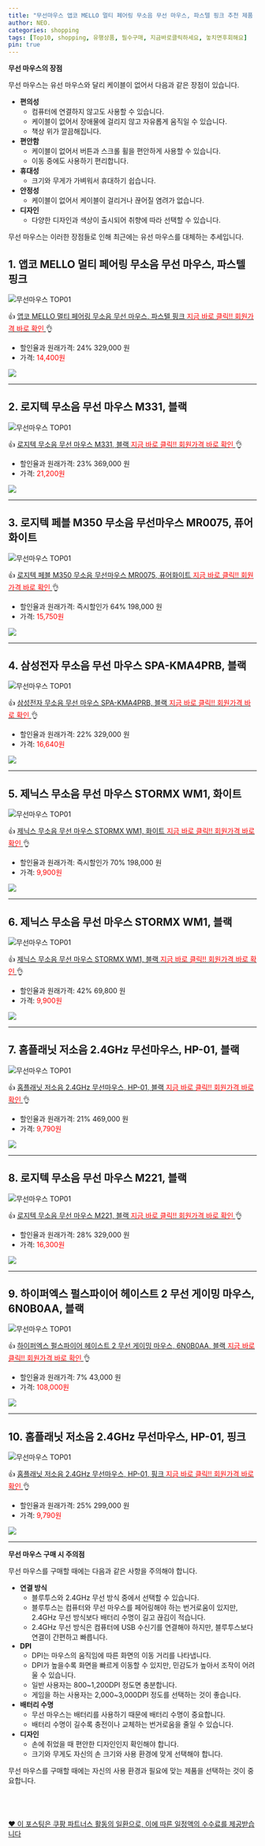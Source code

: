```yaml
---
title: "무선마우스 앱코 MELLO 멀티 페어링 무소음 무선 마우스, 파스텔 핑크 추천 제품 비교 최저 가격 비교 장점 구매가이드"
author: NEO.
categories: shopping
tags: [Top10, shopping, 유행상품, 필수구매, 지금바로클릭하세요, 놓치면후회해요]
pin: true
---
```

**무선 마우스의 장점**

무선 마우스는 유선 마우스와 달리 케이블이 없어서 다음과 같은 장점이 있습니다.

* **편의성**
    * 컴퓨터에 연결하지 않고도 사용할 수 있습니다.
    * 케이블이 없어서 장애물에 걸리지 않고 자유롭게 움직일 수 있습니다.
    * 책상 위가 깔끔해집니다.
* **편안함**
    * 케이블이 없어서 버튼과 스크롤 휠을 편안하게 사용할 수 있습니다.
    * 이동 중에도 사용하기 편리합니다.
* **휴대성**
    * 크기와 무게가 가벼워서 휴대하기 쉽습니다.
* **안정성**
    * 케이블이 없어서 케이블이 걸리거나 끊어질 염려가 없습니다.
* **디자인**
    * 다양한 디자인과 색상이 출시되어 취향에 따라 선택할 수 있습니다.

무선 마우스는 이러한 장점들로 인해 최근에는 유선 마우스를 대체하는 추세입니다.

   

## 1. 앱코 MELLO 멀티 페어링 무소음 무선 마우스, 파스텔 핑크

![무선마우스 TOP01](https://thumbnail6.coupangcdn.com/thumbnails/remote/490x490ex/image/retail/images/2023/09/14/10/0/dfa25faa-1e5b-41b4-b9f4-4e5fbdb17358.jpg)


👍 [앱코 MELLO 멀티 페어링 무소음 무선 마우스, 파스텔 핑크 <font color=red> 지금 바로 클릭!! 회원가격 바로 확인 </font> ](https://link.coupang.com/re/AFFSDP?lptag=AF3617701&subid=GithubCoopas&pageKey=7575768470&traceid=V0-153&itemId=20088920439&vendorItemId=87184322276) 👌 


- 할인율과 원래가격: 24%  329,000   원
- 가격: <span style='color:red'>14,400원</span>

[![](/discount_price.png)](https://link.coupang.com/re/AFFSDP?lptag=AF3617701&subid=GithubCoopas&pageKey=7575768470&traceid=V0-153&itemId=20088920439&vendorItemId=87184322276)

---


   

## 2. 로지텍 무소음 무선 마우스 M331, 블랙

![무선마우스 TOP01](https://thumbnail7.coupangcdn.com/thumbnails/remote/490x490ex/image/retail/images/2017/09/20/14/0/f835a3fd-057d-4ab2-b9fc-8c928c3bbfca.jpg)


👍 [로지텍 무소음 무선 마우스 M331, 블랙 <font color=red> 지금 바로 클릭!! 회원가격 바로 확인 </font> ](https://link.coupang.com/re/AFFSDP?lptag=AF3617701&subid=GithubCoopas&pageKey=6159950381&traceid=V0-153&itemId=11948008563&vendorItemId=3299873959) 👌 


- 할인율과 원래가격: 23%  369,000   원
- 가격: <span style='color:red'>21,200원</span>

[![](/discount_price.png)](https://link.coupang.com/re/AFFSDP?lptag=AF3617701&subid=GithubCoopas&pageKey=6159950381&traceid=V0-153&itemId=11948008563&vendorItemId=3299873959)

---


   

## 3. 로지텍 페블 M350 무소음 무선마우스 MR0075, 퓨어화이트

![무선마우스 TOP01](https://thumbnail9.coupangcdn.com/thumbnails/remote/490x490ex/image/retail/images/2019/06/13/11/2/74c64e35-0add-4e32-b47c-f3ed0cc6f5db.jpg)


👍 [로지텍 페블 M350 무소음 무선마우스 MR0075, 퓨어화이트 <font color=red> 지금 바로 클릭!! 회원가격 바로 확인 </font> ](https://link.coupang.com/re/AFFSDP?lptag=AF3617701&subid=GithubCoopas&pageKey=6048064153&traceid=V0-153&itemId=11077429094&vendorItemId=4917632026) 👌 


- 할인율과 원래가격: 즉시할인가 64%  198,000   원
- 가격: <span style='color:red'>15,750원</span>

[![](/discount_price.png)](https://link.coupang.com/re/AFFSDP?lptag=AF3617701&subid=GithubCoopas&pageKey=6048064153&traceid=V0-153&itemId=11077429094&vendorItemId=4917632026)

---


   

## 4. 삼성전자 무소음 무선 마우스 SPA-KMA4PRB, 블랙

![무선마우스 TOP01](https://thumbnail7.coupangcdn.com/thumbnails/remote/490x490ex/image/retail/images/8842436043618454-caa5d7f5-e380-45bb-826b-3b195621b218.jpg)


👍 [삼성전자 무소음 무선 마우스 SPA-KMA4PRB, 블랙 <font color=red> 지금 바로 클릭!! 회원가격 바로 확인 </font> ](https://link.coupang.com/re/AFFSDP?lptag=AF3617701&subid=GithubCoopas&pageKey=7121638436&traceid=V0-153&itemId=17832798839&vendorItemId=72944749083) 👌 


- 할인율과 원래가격: 22%  329,000   원
- 가격: <span style='color:red'>16,640원</span>

[![](/discount_price.png)](https://link.coupang.com/re/AFFSDP?lptag=AF3617701&subid=GithubCoopas&pageKey=7121638436&traceid=V0-153&itemId=17832798839&vendorItemId=72944749083)

---


   

## 5. 제닉스 무소음 무선 마우스 STORMX WM1, 화이트

![무선마우스 TOP01](https://thumbnail8.coupangcdn.com/thumbnails/remote/490x490ex/image/retail/images/2023/03/20/15/4/b5c73d61-b804-47f5-bc52-5117c4a9d3f4.jpg)


👍 [제닉스 무소음 무선 마우스 STORMX WM1, 화이트 <font color=red> 지금 바로 클릭!! 회원가격 바로 확인 </font> ](https://link.coupang.com/re/AFFSDP?lptag=AF3617701&subid=GithubCoopas&pageKey=7210026442&traceid=V0-153&itemId=18243733586&vendorItemId=85390613303) 👌 


- 할인율과 원래가격: 즉시할인가 70%  198,000   원
- 가격: <span style='color:red'>9,900원</span>

[![](/discount_price.png)](https://link.coupang.com/re/AFFSDP?lptag=AF3617701&subid=GithubCoopas&pageKey=7210026442&traceid=V0-153&itemId=18243733586&vendorItemId=85390613303)

---


   

## 6. 제닉스 무소음 무선 마우스 STORMX WM1, 블랙

![무선마우스 TOP01](https://thumbnail10.coupangcdn.com/thumbnails/remote/490x490ex/image/retail/images/2023/03/20/15/7/7a430ba7-0912-4a7e-996a-7a8bb62cfb03.jpg)


👍 [제닉스 무소음 무선 마우스 STORMX WM1, 블랙 <font color=red> 지금 바로 클릭!! 회원가격 바로 확인 </font> ](https://link.coupang.com/re/AFFSDP?lptag=AF3617701&subid=GithubCoopas&pageKey=7210026442&traceid=V0-153&itemId=18243733582&vendorItemId=85390613290) 👌 


- 할인율과 원래가격: 42%  69,800   원
- 가격: <span style='color:red'>9,900원</span>

[![](/discount_price.png)](https://link.coupang.com/re/AFFSDP?lptag=AF3617701&subid=GithubCoopas&pageKey=7210026442&traceid=V0-153&itemId=18243733582&vendorItemId=85390613290)

---


   

## 7. 홈플래닛 저소음 2.4GHz 무선마우스, HP-01, 블랙

![무선마우스 TOP01](https://thumbnail7.coupangcdn.com/thumbnails/remote/490x490ex/image/retail/images/256139783543215-3693700b-f076-4244-a452-30029442de60.jpg)


👍 [홈플래닛 저소음 2.4GHz 무선마우스, HP-01, 블랙 <font color=red> 지금 바로 클릭!! 회원가격 바로 확인 </font> ](https://link.coupang.com/re/AFFSDP?lptag=AF3617701&subid=GithubCoopas&pageKey=310774469&traceid=V0-153&itemId=980281605&vendorItemId=5397453085) 👌 


- 할인율과 원래가격: 21%  469,000   원
- 가격: <span style='color:red'>9,790원</span>

[![](/discount_price.png)](https://link.coupang.com/re/AFFSDP?lptag=AF3617701&subid=GithubCoopas&pageKey=310774469&traceid=V0-153&itemId=980281605&vendorItemId=5397453085)

---


   

## 8. 로지텍 무소음 무선 마우스 M221, 블랙

![무선마우스 TOP01](https://thumbnail8.coupangcdn.com/thumbnails/remote/490x490ex/image/retail/images/2017/09/20/14/0/c43239a3-2fd7-4157-ae64-ca1f1a961103.jpg)


👍 [로지텍 무소음 무선 마우스 M221, 블랙 <font color=red> 지금 바로 클릭!! 회원가격 바로 확인 </font> ](https://link.coupang.com/re/AFFSDP?lptag=AF3617701&subid=GithubCoopas&pageKey=5673718480&traceid=V0-153&itemId=9187582682&vendorItemId=3299873958) 👌 


- 할인율과 원래가격: 28%  329,000   원
- 가격: <span style='color:red'>16,300원</span>

[![](/discount_price.png)](https://link.coupang.com/re/AFFSDP?lptag=AF3617701&subid=GithubCoopas&pageKey=5673718480&traceid=V0-153&itemId=9187582682&vendorItemId=3299873958)

---


   

## 9. 하이퍼엑스 펄스파이어 헤이스트 2 무선 게이밍 마우스, 6N0B0AA, 블랙

![무선마우스 TOP01](https://thumbnail6.coupangcdn.com/thumbnails/remote/490x490ex/image/rs_quotation_api/a5rs0ruu/e0cea91c4d7b43068954c1a975320e76.jpg)


👍 [하이퍼엑스 펄스파이어 헤이스트 2 무선 게이밍 마우스, 6N0B0AA, 블랙 <font color=red> 지금 바로 클릭!! 회원가격 바로 확인 </font> ](https://link.coupang.com/re/AFFSDP?lptag=AF3617701&subid=GithubCoopas&pageKey=7360672482&traceid=V0-153&itemId=18963215996&vendorItemId=86089070825) 👌 


- 할인율과 원래가격: 7%  43,000   원
- 가격: <span style='color:red'>108,000원</span>

[![](/discount_price.png)](https://link.coupang.com/re/AFFSDP?lptag=AF3617701&subid=GithubCoopas&pageKey=7360672482&traceid=V0-153&itemId=18963215996&vendorItemId=86089070825)

---


   

## 10. 홈플래닛 저소음 2.4GHz 무선마우스, HP-01, 핑크

![무선마우스 TOP01](https://thumbnail8.coupangcdn.com/thumbnails/remote/490x490ex/image/retail/images/8507414525401410-af34332b-04fb-44fe-80bb-13cfde12fa09.jpg)


👍 [홈플래닛 저소음 2.4GHz 무선마우스, HP-01, 핑크 <font color=red> 지금 바로 클릭!! 회원가격 바로 확인 </font> ](https://link.coupang.com/re/AFFSDP?lptag=AF3617701&subid=GithubCoopas&pageKey=310774469&traceid=V0-153&itemId=17127962093&vendorItemId=84301151141) 👌 


- 할인율과 원래가격: 25%  299,000   원
- 가격: <span style='color:red'>9,790원</span>

[![](/discount_price.png)](https://link.coupang.com/re/AFFSDP?lptag=AF3617701&subid=GithubCoopas&pageKey=310774469&traceid=V0-153&itemId=17127962093&vendorItemId=84301151141)

---
**무선 마우스 구매 시 주의점**

무선 마우스를 구매할 때에는 다음과 같은 사항을 주의해야 합니다.

* **연결 방식**
    * 블루투스와 2.4GHz 무선 방식 중에서 선택할 수 있습니다.
    * 블루투스는 컴퓨터와 무선 마우스를 페어링해야 하는 번거로움이 있지만, 2.4GHz 무선 방식보다 배터리 수명이 길고 끊김이 적습니다.
    * 2.4GHz 무선 방식은 컴퓨터에 USB 수신기를 연결해야 하지만, 블루투스보다 연결이 간편하고 빠릅니다.
* **DPI**
    * DPI는 마우스의 움직임에 따른 화면의 이동 거리를 나타냅니다.
    * DPI가 높을수록 화면을 빠르게 이동할 수 있지만, 민감도가 높아서 조작이 어려울 수 있습니다.
    * 일반 사용자는 800~1,200DPI 정도면 충분합니다.
    * 게임을 하는 사용자는 2,000~3,000DPI 정도를 선택하는 것이 좋습니다.
* **배터리 수명**
    * 무선 마우스는 배터리를 사용하기 때문에 배터리 수명이 중요합니다.
    * 배터리 수명이 길수록 충전이나 교체하는 번거로움을 줄일 수 있습니다.
* **디자인**
    * 손에 쥐었을 때 편안한 디자인인지 확인해야 합니다.
    * 크기와 무게도 자신의 손 크기와 사용 환경에 맞게 선택해야 합니다.

무선 마우스를 구매할 때에는 자신의 사용 환경과 필요에 맞는 제품을 선택하는 것이 중요합니다.<br><br><br><br><br> [ ❤  이 포스팅은 쿠팡 파트너스 활동의 일환으로, 이에 따른 일정액의 수수료를 제공받습니다](https://link.coupang.com/a/bcEFyh)